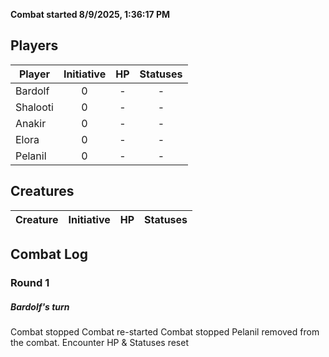 **Combat started 8/9/2025, 1:36:17 PM**


## Players
| Player | Initiative | HP | Statuses |
| --- | :-: | :-: | :-: |
| Bardolf | 0 | - | - |
| Shalooti | 0 | - | - |
| Anakir | 0 | - | - |
| Elora | 0 | - | - |
| Pelanil | 0 | - | - |
## Creatures
| Creature | Initiative  | HP | Statuses |
| --- | :-: | :-: | :-: |


## Combat Log

### Round 1

##### Bardolf's turn
Combat stopped
Combat re-started
Combat stopped
Pelanil removed from the combat.
Encounter HP & Statuses reset
